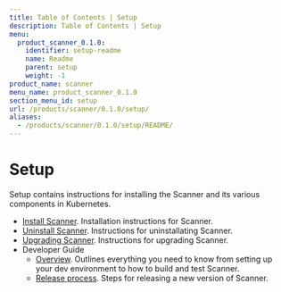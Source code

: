 ```yaml
---
title: Table of Contents | Setup
description: Table of Contents | Setup
menu:
  product_scanner_0.1.0:
    identifier: setup-readme
    name: Readme
    parent: setup
    weight: -1
product_name: scanner
menu_name: product_scanner_0.1.0
section_menu_id: setup
url: /products/scanner/0.1.0/setup/
aliases:
  - /products/scanner/0.1.0/setup/README/
---
```

# Setup

Setup contains instructions for installing the Scanner and its various components in Kubernetes.

- [Install Scanner](/docs/setup/install.md). Installation instructions for Scanner.
- [Uninstall Scanner](/docs/setup/uninstall.md). Instructions for uninstallating Scanner.
- [Upgrading Scanner](/docs/setup/upgrade.md). Instructions for upgrading Scanner.
- Developer Guide
  - [Overview](/docs/setup/developer-guide/overview.md). Outlines everything you need to know from setting up your dev environment to how to build and test Scanner.
  - [Release process](/docs/setup/developer-guide/release.md). Steps for releasing a new version of Scanner.

